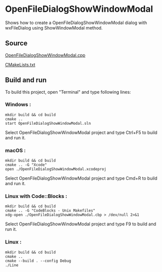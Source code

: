 # OpenFileDialogShowWindowModal

Shows how to create a OpenFileDialogShowWindowModal dialog with wxFileDialog using ShowWindowModal method.

## Source

[OpenFileDialogShowWindowModal.cpp](OpenFileDialogShowWindowModal.cpp)

[CMakeLists.txt](CMakeLists.txt)

## Build and run

To build this project, open "Terminal" and type following lines:

### Windows :

``` shell
mkdir build && cd build
cmake .. 
start OpenFileDialogShowWindowModal.sln
```

Select OpenFileDialogShowWindowModal project and type Ctrl+F5 to build and run it.

### macOS :

``` shell
mkdir build && cd build
cmake .. -G "Xcode"
open ./OpenFileDialogShowWindowModal.xcodeproj
```

Select OpenFileDialogShowWindowModal project and type Cmd+R to build and run it.

### Linux with Code::Blocks :

``` shell
mkdir build && cd build
cmake .. -G "CodeBlocks - Unix Makefiles"
xdg-open ./OpenFileDialogShowWindowModal.cbp > /dev/null 2>&1
```

Select OpenFileDialogShowWindowModal project and type F9 to build and run it.

### Linux :

``` shell
mkdir build && cd build
cmake .. 
cmake --build . --config Debug
./Line
```
